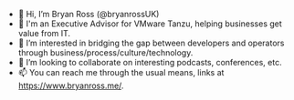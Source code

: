 - 👋 Hi, I’m Bryan Ross (@bryanrossUK)
- 💼 I'm an Executive Advisor for VMware Tanzu, helping businesses get value from IT.
- 👀 I’m interested in bridging the gap between developers and operators through business/process/culture/technology.
- 💞️ I’m looking to collaborate on interesting podcasts, conferences, etc.
- 📫 You can reach me through the usual means, links at https://www.bryanross.me/.

<!---
bryanrossUK/bryanrossUK is a ✨ special ✨ repository because its `README.md` (this file) appears on your GitHub profile.
You can click the Preview link to take a look at your changes.
--->

<!---
<a rel="me" href="https://hachyderm.io/@bryanross">https://hachyderm.io/@bryanross</a>
--->
